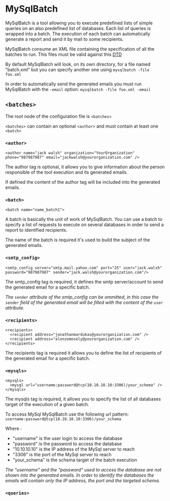 # MySqlBatch

MySqlBatch is a tool allowing you to execute predefined lists of simple queries on an also predefined list of databases.
Each list of queries is wrapped into a batch. The execution of each batch can automatically generate a report and send it by mail to some recipients.

MySqlBatch consume an XML file containing the specification of all the batches to run. 
This files must be valid against this [DTD](https://raw.githubusercontent.com/nirekin/mysqlbatch/259a8a8c40fa0bed162abab77a4b7632dd47344e/mysqlbatch.dtd)

By default MySqlBatch will look, on its own directory, for a file named "batch.xml" but you can specify another one using `mysqlbatch -file foo.xml`

In order to automatically send the generated emails you must run MySqlBatch with the `-email` option: `mysqlbatch -file foo.xml -email`


## `<batches>`
The root node of the configuration file is `<batches>`

`<batches>` can contain an optional `<author>` and must contain at least one `<batch>`

### `<author>`
    <author name="jack walsh" organization="YourOrganization" phone="987987987" email="jackwalsh@yourorganization.com" />

The author tag is optional, it allows you to give information about the person responsible of the tool execution and its generated emails.

If defined the content of the author tag will be included into the generated emails.

###  `<batch>`
    <batch name="name_batch1">

A batch is basically the unit of work of MySqlBatch. You can use a batch to specify a list of requests to execute on several databases in order to send a report to identified recipients.

The name of the batch is required it's used to build the subject of the generated emails.

### `<smtp_config>`
    <smtp_config server="smtp.mail.yahoo.com" port="25" user="jack.walsh" password="987987987" sender="jack.walsh@yourorganization.com"/>

The smtp_config tag is required, it defines the smtp server/account to send the generated email for a specific batch.

*The* `sender` *attribute of the smtp_config can be ommitted, in this case the `sender` field of the generated email will be filled with the content of the `user` attribute.*

### `<recipients>`
    <recipients>
      <recipient address="jonathanmardukas@yourorganization.com" />
      <recipient address="alonzomosely@yourorganization.com" />
    </recipients>

The recipients tag is required it allows you to define the list of recipients of the generated email for a specific batch.

### `<mysqls>`
    <mysqls>
      <mysql url="username:password@tcp(10.10.10.10:3306)/your_schema" />
    </mysqls>
    
The mysqls tag is required, it allows you to specify the list of all databases target of the execution of a given batch.

To access MySql MySqlBatch use the following url pattern: `username:password@tcp(10.10.10.10:3306)/your_schema`


Where :

  * "username" is the user login to access the database
  * "password" is the password to access the database
  * "10.10.10.10" is the IP address of the MySql server to reach
  * "3306" is the port of the MySql server to reach
  * "your_schema" is the schema target of the batch execution   

*The "username" and the "password" used to access the database are not shown into the generated emails. In order to identify the databases the emails will contain only the IP address, the port and the targeted schema.*


### `<queries>`






